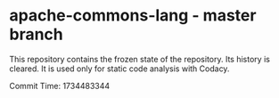 # apache-commons-lang - master branch

This repository contains the frozen state of the repository.
Its history is cleared. It is used only for static code
analysis with Codacy.

Commit Time: 1734483344